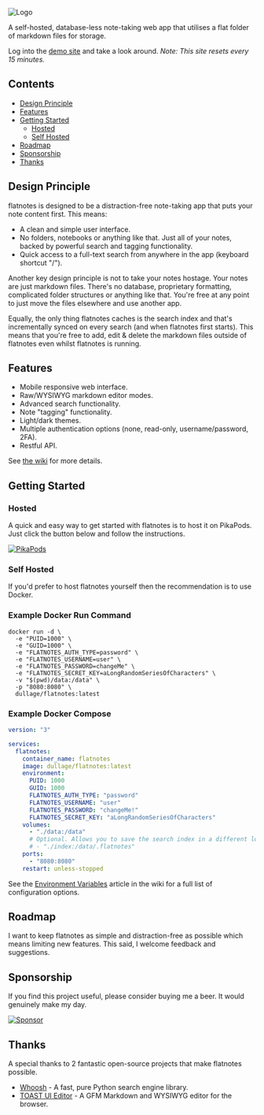 ![Logo](docs/logo.svg)

A self-hosted, database-less note-taking web app that utilises a flat folder of markdown files for storage.

Log into the [demo site](https://demo.flatnotes.io) and take a look around. *Note: This site resets every 15 minutes.*

## Contents

* [Design Principle](#design-principle)
* [Features](#features)
* [Getting Started](#getting-started)
  * [Hosted](#hosted)
  * [Self Hosted](#self-hosted)
* [Roadmap](#roadmap)
* [Sponsorship](#sponsorship)
* [Thanks](#thanks)

## Design Principle

flatnotes is designed to be a distraction-free note-taking app that puts your note content first. This means:

* A clean and simple user interface.
* No folders, notebooks or anything like that. Just all of your notes, backed by powerful search and tagging functionality.
* Quick access to a full-text search from anywhere in the app (keyboard shortcut "/").

Another key design principle is not to take your notes hostage. Your notes are just markdown files. There's no database, proprietary formatting, complicated folder structures or anything like that. You're free at any point to just move the files elsewhere and use another app.

Equally, the only thing flatnotes caches is the search index and that's incrementally synced on every search (and when flatnotes first starts). This means that you're free to add, edit & delete the markdown files outside of flatnotes even whilst flatnotes is running.

## Features

* Mobile responsive web interface.
* Raw/WYSIWYG markdown editor modes.
* Advanced search functionality.
* Note "tagging" functionality.
* Light/dark themes.
* Multiple authentication options (none, read-only, username/password, 2FA).
* Restful API.

See [the wiki](https://github.com/dullage/flatnotes/wiki) for more details.

## Getting Started

### Hosted

A quick and easy way to get started with flatnotes is to host it on PikaPods. Just click the button below and follow the instructions.

[![PikaPods](https://www.pikapods.com/static/run-button-34.svg)](https://www.pikapods.com/pods?run=flatnotes)


### Self Hosted

If you'd prefer to host flatnotes yourself then the recommendation is to use Docker.

### Example Docker Run Command

```shell
docker run -d \
  -e "PUID=1000" \
  -e "GUID=1000" \
  -e "FLATNOTES_AUTH_TYPE=password" \
  -e "FLATNOTES_USERNAME=user" \
  -e "FLATNOTES_PASSWORD=changeMe" \
  -e "FLATNOTES_SECRET_KEY=aLongRandomSeriesOfCharacters" \
  -v "$(pwd)/data:/data" \
  -p "8080:8080" \
  dullage/flatnotes:latest
```

### Example Docker Compose
```yaml
version: "3"

services:
  flatnotes:
    container_name: flatnotes
    image: dullage/flatnotes:latest
    environment:
      PUID: 1000
      GUID: 1000
      FLATNOTES_AUTH_TYPE: "password"
      FLATNOTES_USERNAME: "user"
      FLATNOTES_PASSWORD: "changeMe!"
      FLATNOTES_SECRET_KEY: "aLongRandomSeriesOfCharacters"
    volumes:
      - "./data:/data"
      # Optional. Allows you to save the search index in a different location: 
      # - "./index:/data/.flatnotes"
    ports:
      - "8080:8080"
    restart: unless-stopped
```

See the [Environment Variables](https://github.com/Dullage/flatnotes/wiki/Environment-Variables) article in the wiki for a full list of configuration options.


## Roadmap

I want to keep flatnotes as simple and distraction-free as possible which means limiting new features. This said, I welcome feedback and suggestions.


## Sponsorship

If you find this project useful, please consider buying me a beer. It would genuinely make my day.

[![Sponsor](https://img.shields.io/static/v1?label=Sponsor&message=%E2%9D%A4&logo=GitHub&color=%23fe8e86)](https://github.com/sponsors/Dullage)


## Thanks

A special thanks to 2 fantastic open-source projects that make flatnotes possible.

* [Whoosh](https://whoosh.readthedocs.io/en/latest/intro.html) - A fast, pure Python search engine library.
* [TOAST UI Editor](https://ui.toast.com/tui-editor) - A GFM Markdown and WYSIWYG editor for the browser.
